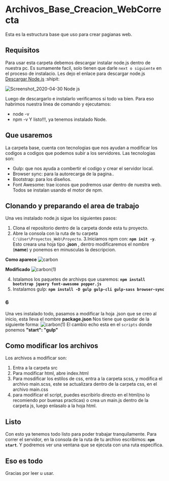 # Archivos_Base_Creacion_WebCorrecta
Esta es la estructura base que uso para crear pagianas web.

## Requisitos
Para usar esta carpeta debemos descargar instalar node.js dentro de nuestra pc.
Es sumamente facil, solo tienen que darle `next o siguiente` en el proceso de instalacio.
Les dejo el enlace para descargar node.js [Descargar Node.js](https://nodejs.org/es/) :shipit:

![Screenshot_2020-04-30 Node js](https://user-images.githubusercontent.com/58580048/80766918-2d0e4600-8b0c-11ea-9fe0-bcbc4105c0f8.png)

Luego de descargarlo e instalarlo verificamos si todo va bien. Para eso habrimos nuestra linea de comando y ejecutamos:
* node -v
* npm -v
Y listo!!!, ya tenemos instalado Node.

## Que usaremos
La carpeta base, cuenta con tecnologias que nos ayudan a modificar los codigos a codigos que podemos subir
a los servidores.
Las tecnologias son: 
- Gulp: que nos ayuda a combertir el codigo y crear el servidor local.
- Browser sync: para la autorecarga de la pagina..
- Bootstrap: para los diseños.
- Font Awesome: trae iconos que podremos usar dentro de nuestra web.
Todos se instalan usando el motor de npm.

## Clonando y preparando el area de trabajo
Una ves instalado node.js sigue los siguientes pasos:
1. Clona el repositorio dentro de la carpeta donde esta tu proyecto.
2. Abre la consola con la ruta de tu carpeta `C:\User\Proyectos_Web\Proyecto`.
3.Iniciamos npm con: **`npm init -y`**. Esto creara una hoja tipo **.json** , dentro modificaremos el nombre (**name**) y ponemos en minusculas la descripcion.

**Como aparece**
![carbon](https://user-images.githubusercontent.com/58580048/80768743-d9522b80-8b10-11ea-8b4f-c2b58e246d3a.png)

**Modificado**
![carbon(1)](https://user-images.githubusercontent.com/58580048/80768857-2930f280-8b11-11ea-9f0e-d85c2ad2a846.png)

4. Istalamos los paquetes de archivps que usaremos:
**`npm install bootstrap jquery font-awesome popper.js`**
5. Instalamos gulp: 
**`npm install -D gulp gulp-cli gulp-sass browser-sync`**
### 6
Una ves instalado todo, pasamos a modificar la hoja .json que se creo al inicio, esta lleva el nombre **package.json**
Nos tiene que quedar de la siguiente forma:
![carbon(1)](https://user-images.githubusercontent.com/58580048/80768857-2930f280-8b11-11ea-9f0e-d85c2ad2a846.png)
El cambio echo esta en el `scripts` donde ponemos **"start": "gulp"**

## Como modificar los archivos
Los archivos a modificar son:
1. Entra a la carpeta src
2. Para modificar html, abre index.html
3. Para mosdificar los estilos de css, entra a la carpeta scss, y modifica el archivo main.scss,
este se actualizara dentro de la carpeta css, en el archivo main.css
4. para modificar el script, puedes escribirlo directo en el html(no lo recomiendo por buenas practicas)
o crea un main.js dentro de la carpeta js, luego enlasalo a la hoja html.

## Listo
Con esto ya tenemos todo listo para poder trabajar tranquilamente.
Para correr el servidor, en la consola de la ruta de tu archivo escribimos:
**`npm start`**.
Y podremos ver una ventana que se ejecuta con una ruta especifica.

## Eso es todo
Gracias por leer u usar.
